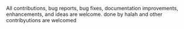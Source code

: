 All contributions, bug reports, bug fixes, documentation improvements, enhancements, and ideas are welcome.
done by halah and other contribyutions are welcomed
